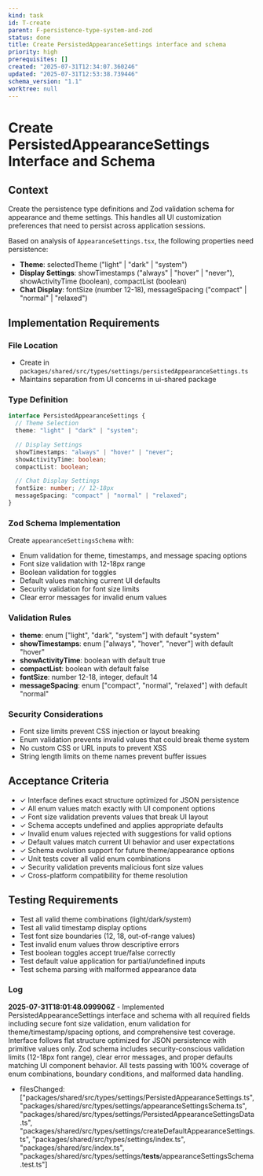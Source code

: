 ```yaml
---
kind: task
id: T-create
parent: F-persistence-type-system-and-zod
status: done
title: Create PersistedAppearanceSettings interface and schema
priority: high
prerequisites: []
created: "2025-07-31T12:34:07.360246"
updated: "2025-07-31T12:53:38.739446"
schema_version: "1.1"
worktree: null
---
```


# Create PersistedAppearanceSettings Interface and Schema

## Context

Create the persistence type definitions and Zod validation schema for appearance and theme settings. This handles all UI customization preferences that need to persist across application sessions.

Based on analysis of `AppearanceSettings.tsx`, the following properties need persistence:

- **Theme**: selectedTheme ("light" | "dark" | "system")
- **Display Settings**: showTimestamps ("always" | "hover" | "never"), showActivityTime (boolean), compactList (boolean)
- **Chat Display**: fontSize (number 12-18), messageSpacing ("compact" | "normal" | "relaxed")

## Implementation Requirements

### File Location

- Create in `packages/shared/src/types/settings/persistedAppearanceSettings.ts`
- Maintains separation from UI concerns in ui-shared package

### Type Definition

```typescript
interface PersistedAppearanceSettings {
  // Theme Selection
  theme: "light" | "dark" | "system";

  // Display Settings
  showTimestamps: "always" | "hover" | "never";
  showActivityTime: boolean;
  compactList: boolean;

  // Chat Display Settings
  fontSize: number; // 12-18px
  messageSpacing: "compact" | "normal" | "relaxed";
}
```

### Zod Schema Implementation

Create `appearanceSettingsSchema` with:

- Enum validation for theme, timestamps, and message spacing options
- Font size validation with 12-18px range
- Boolean validation for toggles
- Default values matching current UI defaults
- Security validation for font size limits
- Clear error messages for invalid enum values

### Validation Rules

- **theme**: enum ["light", "dark", "system"] with default "system"
- **showTimestamps**: enum ["always", "hover", "never"] with default "hover"
- **showActivityTime**: boolean with default true
- **compactList**: boolean with default false
- **fontSize**: number 12-18, integer, default 14
- **messageSpacing**: enum ["compact", "normal", "relaxed"] with default "normal"

### Security Considerations

- Font size limits prevent CSS injection or layout breaking
- Enum validation prevents invalid values that could break theme system
- No custom CSS or URL inputs to prevent XSS
- String length limits on theme names prevent buffer issues

## Acceptance Criteria

- ✓ Interface defines exact structure optimized for JSON persistence
- ✓ All enum values match exactly with UI component options
- ✓ Font size validation prevents values that break UI layout
- ✓ Schema accepts undefined and applies appropriate defaults
- ✓ Invalid enum values rejected with suggestions for valid options
- ✓ Default values match current UI behavior and user expectations
- ✓ Schema evolution support for future theme/appearance options
- ✓ Unit tests cover all valid enum combinations
- ✓ Security validation prevents malicious font size values
- ✓ Cross-platform compatibility for theme resolution

## Testing Requirements

- Test all valid theme combinations (light/dark/system)
- Test all valid timestamp display options
- Test font size boundaries (12, 18, out-of-range values)
- Test invalid enum values throw descriptive errors
- Test boolean toggles accept true/false correctly
- Test default value application for partial/undefined inputs
- Test schema parsing with malformed appearance data

### Log

**2025-07-31T18:01:48.099906Z** - Implemented PersistedAppearanceSettings interface and schema with all required fields including secure font size validation, enum validation for theme/timestamp/spacing options, and comprehensive test coverage. Interface follows flat structure optimized for JSON persistence with primitive values only. Zod schema includes security-conscious validation limits (12-18px font range), clear error messages, and proper defaults matching UI component behavior. All tests passing with 100% coverage of enum combinations, boundary conditions, and malformed data handling.

- filesChanged: ["packages/shared/src/types/settings/PersistedAppearanceSettings.ts", "packages/shared/src/types/settings/appearanceSettingsSchema.ts", "packages/shared/src/types/settings/PersistedAppearanceSettingsData.ts", "packages/shared/src/types/settings/createDefaultAppearanceSettings.ts", "packages/shared/src/types/settings/index.ts", "packages/shared/src/index.ts", "packages/shared/src/types/settings/__tests__/appearanceSettingsSchema.test.ts"]

